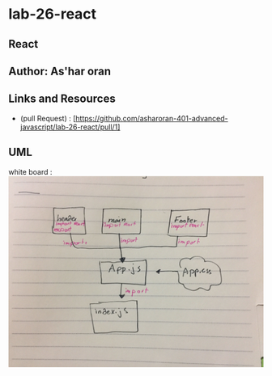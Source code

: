 # lab-26-react
 ## React 
## Author: As'har oran
## Links and Resources
* (pull Request) : [https://github.com/asharoran-401-advanced-javascript/lab-26-react/pull/1]


## UML
 white board : ![alt text](class-26/assest/lab-26.jpg)